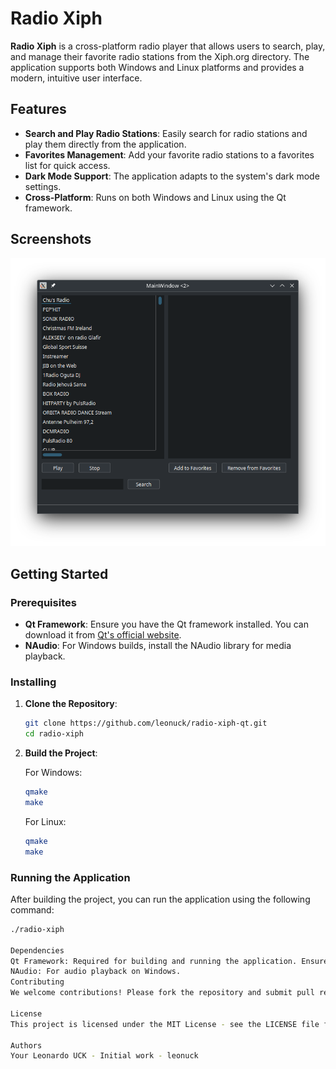 # Radio Xiph

**Radio Xiph** is a cross-platform radio player that allows users to search, play, and manage their favorite radio stations from the Xiph.org directory. The application supports both Windows and Linux platforms and provides a modern, intuitive user interface.

## Features

- **Search and Play Radio Stations**: Easily search for radio stations and play them directly from the application.
- **Favorites Management**: Add your favorite radio stations to a favorites list for quick access.
- **Dark Mode Support**: The application adapts to the system's dark mode settings.
- **Cross-Platform**: Runs on both Windows and Linux using the Qt framework.

## Screenshots

![Radio Xiph Screenshot](https://github.com/leonuck/radio-xiph-qt/blob/main/radio-xiph-qt.png)

## Getting Started

### Prerequisites

- **Qt Framework**: Ensure you have the Qt framework installed. You can download it from [Qt's official website](https://www.qt.io/download).
- **NAudio**: For Windows builds, install the NAudio library for media playback.

### Installing

1. **Clone the Repository**:

    ```bash
    git clone https://github.com/leonuck/radio-xiph-qt.git
    cd radio-xiph
    ```

2. **Build the Project**:

    For Windows:

    ```bash
    qmake
    make
    ```

    For Linux:

    ```bash
    qmake
    make
    ```

### Running the Application

After building the project, you can run the application using the following command:

```bash
./radio-xiph

Dependencies
Qt Framework: Required for building and running the application. Ensure you have the necessary Qt modules installed (Widgets, Network, etc.).
NAudio: For audio playback on Windows.
Contributing
We welcome contributions! Please fork the repository and submit pull requests.

License
This project is licensed under the MIT License - see the LICENSE file for details.

Authors
Your Leonardo UCK - Initial work - leonuck

